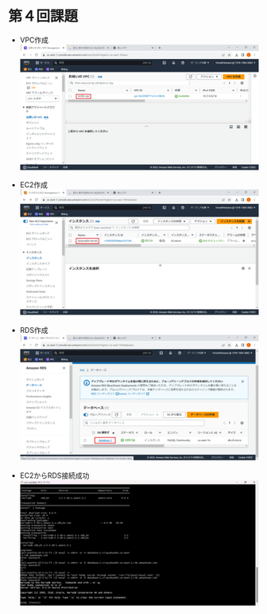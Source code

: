 # 第４回課題
- VPC作成
![VPC作成](./image/lecture04-VPC.png)

- EC2作成
![EC2作成](./image/lecture04-EC2.png)

- RDS作成
![RDS作成](./image/lecture04-RDS.png)

- EC2からRDS接続成功
![EC2→RDS](./image/EC2→RDS接続成功.png)
